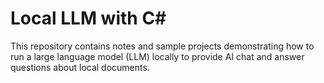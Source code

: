 # Local LLM with C#

This repository contains notes and sample projects demonstrating how to run a large language model (LLM) locally to provide AI chat and answer questions about local documents.